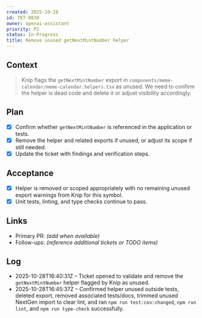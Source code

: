 ```yaml
---
created: 2025-10-28
id: TKT-0030
owner: openai-assistant
priority: P2
status: In-Progress
title: Remove unused getNextMintNumber helper
---
```


## Context

> Knip flags the `getNextMintNumber` export in `components/meme-calendar/meme-calendar.helpers.tsx` as unused. We need to confirm the helper is dead code and delete it or adjust visibility accordingly.

## Plan

- [x] Confirm whether `getNextMintNumber` is referenced in the application or tests.
- [x] Remove the helper and related exports if unused, or adjust its scope if still needed.
- [x] Update the ticket with findings and verification steps.

## Acceptance

- [x] Helper is removed or scoped appropriately with no remaining unused export warnings from Knip for this symbol.
- [x] Unit tests, linting, and type checks continue to pass.

## Links

- Primary PR: _(add when available)_
- Follow-ups: _(reference additional tickets or TODO items)_

## Log

- 2025-10-28T16:40:31Z – Ticket opened to validate and remove the `getNextMintNumber` helper flagged by Knip as unused.
- 2025-10-28T16:45:37Z – Confirmed helper unused outside tests, deleted export, removed associated tests/docs, trimmed unused NextGen import to clear lint, and ran `npm run test:cov:changed`, `npm run lint`, and `npm run type-check` successfully.

